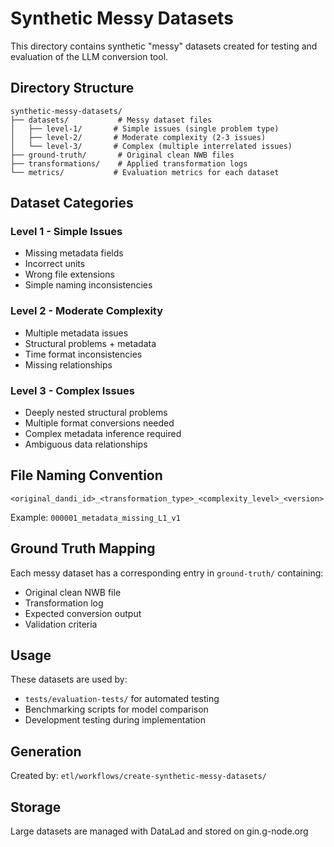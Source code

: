 # Synthetic Messy Datasets

This directory contains synthetic "messy" datasets created for testing and evaluation of the LLM conversion tool.

## Directory Structure
```
synthetic-messy-datasets/
├── datasets/           # Messy dataset files
│   ├── level-1/       # Simple issues (single problem type)
│   ├── level-2/       # Moderate complexity (2-3 issues)
│   └── level-3/       # Complex (multiple interrelated issues)
├── ground-truth/       # Original clean NWB files
├── transformations/    # Applied transformation logs
└── metrics/           # Evaluation metrics for each dataset
```

## Dataset Categories

### Level 1 - Simple Issues
- Missing metadata fields
- Incorrect units
- Wrong file extensions
- Simple naming inconsistencies

### Level 2 - Moderate Complexity
- Multiple metadata issues
- Structural problems + metadata
- Time format inconsistencies
- Missing relationships

### Level 3 - Complex Issues
- Deeply nested structural problems
- Multiple format conversions needed
- Complex metadata inference required
- Ambiguous data relationships

## File Naming Convention
`<original_dandi_id>_<transformation_type>_<complexity_level>_<version>`

Example: `000001_metadata_missing_L1_v1`

## Ground Truth Mapping
Each messy dataset has a corresponding entry in `ground-truth/` containing:
- Original clean NWB file
- Transformation log
- Expected conversion output
- Validation criteria

## Usage
These datasets are used by:
- `tests/evaluation-tests/` for automated testing
- Benchmarking scripts for model comparison
- Development testing during implementation

## Generation
Created by: `etl/workflows/create-synthetic-messy-datasets/`

## Storage
Large datasets are managed with DataLad and stored on gin.g-node.org